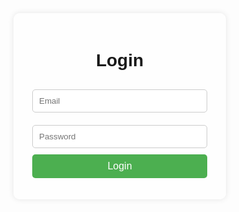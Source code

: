 <html lang="en">
<head>
    <meta charset="UTF-8">
    <meta name="viewport" content="width=device-width, initial-scale=1.0">
    <title>Login Page</title>
    <style>
        body {
            background-image: url('![rehan-nugroho-img-20210721-084040](https://github.com/user-attachments/assets/214148c8-ec46-49cc-9478-9e54e827bbdf)'); /* Replace with a URL to your background image */
            background-size: 12 cover;
            background-position: center;
            display: flex;
            justify-content: center;
            align-items: center;
            height: 100vh;
            margin: 0;
            font-family: Arial, sans-serif;
        }
        .login-container {
            background-color: rgba(255, 255, 255, 0.8);
            padding: 20px;
            border-radius: 10px;
            box-shadow: 0 0 10px rgba(0, 0, 0, 0.1);
            width: 300px;
            text-align: center;
        }
        .login-container h1 {
            margin-bottom: 20px;
        }
        .login-container input[type="email"],
        .login-container input[type="password"] {
            width: calc(100% - 20px);
            padding: 10px;
            margin: 10px 0;
            border: 1px solid #ccc;
            border-radius: 5px;
        }
        .login-container input[type="submit"] {
            background-color: #4CAF50;
            color: white;
            border: none;
            padding: 10px;
            width: calc(100% - 20px);
            border-radius: 5px;
            cursor: pointer;
            font-size: 16px;
        }
        .login-container input[type="submit"]:hover {
            background-color: #45a049;
        }
    </style>
</head>
<body>
    <div class="login-container">
        <h1>Login</h1>
        <form action="https://www.youtube.com" method="get">
            <input type="email" name="email" placeholder="Email" required>
            <input type="password" name="password" placeholder="Password" required>
            <input type="submit" value="Login">
        </form>
    </div>
</body>
</html>
